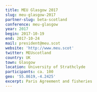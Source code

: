 ```yaml
---
title: MEU Glasgow 2017
slug: meu-glasgow-2017
partner-slug: beta-scotland
conference: meu-glasgow
year: 2017
begin: 2017-10-19
end: 2017-10-24
mail: president@meu.scot
website: 'http://www.meu.scot'
twitter: MEUscotland
country: UK
town: Glasgow
location: University of Strathclyde
participants: ca. 100
geo: '55.8619,-4.2425'
excerpt: Paris Agreement and fisheries
---
```

